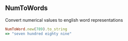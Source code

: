 ## NumToWords

Convert numerical values to english word representations

```ruby
NumToWord.new(789).to_string
=> "seven hundred eighty nine"
```
